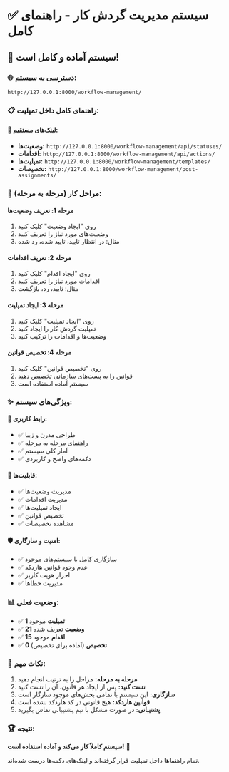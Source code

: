 # ✅ سیستم مدیریت گردش کار - راهنمای کامل

## 🎉 سیستم آماده و کامل است!

### 🌐 دسترسی به سیستم:
```
http://127.0.0.1:8000/workflow-management/
```

### 📋 راهنمای کامل داخل تمپلیت:

#### 🔗 لینک‌های مستقیم:
- **وضعیت‌ها:** `http://127.0.0.1:8000/workflow-management/api/statuses/`
- **اقدامات:** `http://127.0.0.1:8000/workflow-management/api/actions/`
- **تمپلیت‌ها:** `http://127.0.0.1:8000/workflow-management/templates/`
- **تخصیصات:** `http://127.0.0.1:8000/workflow-management/post-assignments/`

### 🚀 مراحل کار (مرحله به مرحله):

#### مرحله 1: تعریف وضعیت‌ها
1. روی "ایجاد وضعیت" کلیک کنید
2. وضعیت‌های مورد نیاز را تعریف کنید
3. مثال: در انتظار تایید، تایید شده، رد شده

#### مرحله 2: تعریف اقدامات
1. روی "ایجاد اقدام" کلیک کنید
2. اقدامات مورد نیاز را تعریف کنید
3. مثال: تایید، رد، بازگشت

#### مرحله 3: ایجاد تمپلیت
1. روی "ایجاد تمپلیت" کلیک کنید
2. تمپلیت گردش کار را ایجاد کنید
3. وضعیت‌ها و اقدامات را ترکیب کنید

#### مرحله 4: تخصیص قوانین
1. روی "تخصیص قوانین" کلیک کنید
2. قوانین را به پست‌های سازمانی تخصیص دهید
3. سیستم آماده استفاده است

### ✨ ویژگی‌های سیستم:

#### 🎨 رابط کاربری:
- ✅ طراحی مدرن و زیبا
- ✅ راهنمای مرحله به مرحله
- ✅ آمار کلی سیستم
- ✅ دکمه‌های واضح و کاربردی

#### 🔧 قابلیت‌ها:
- ✅ مدیریت وضعیت‌ها
- ✅ مدیریت اقدامات
- ✅ ایجاد تمپلیت‌ها
- ✅ تخصیص قوانین
- ✅ مشاهده تخصیصات

#### 🛡️ امنیت و سازگاری:
- ✅ سازگاری کامل با سیستم‌های موجود
- ✅ عدم وجود قوانین هاردکد
- ✅ احراز هویت کاربر
- ✅ مدیریت خطاها

### 📊 وضعیت فعلی:
- ✅ **1 تمپلیت** موجود
- ✅ **21 وضعیت** تعریف شده
- ✅ **15 اقدام** موجود
- ✅ **0 تخصیص** (آماده برای تخصیص)

### 🎯 نکات مهم:
1. **مرحله به مرحله:** مراحل را به ترتیب انجام دهید
2. **تست کنید:** پس از ایجاد هر قانون، آن را تست کنید
3. **سازگاری:** این سیستم با تمامی بخش‌های موجود سازگار است
4. **قوانین هاردکد:** هیچ قانونی در کد هاردکد نشده است
5. **پشتیبانی:** در صورت مشکل با تیم پشتیبانی تماس بگیرید

### 🏆 نتیجه:
**سیستم کاملاً کار می‌کند و آماده استفاده است!** 🎉

تمام راهنماها داخل تمپلیت قرار گرفته‌اند و لینک‌های دکمه‌ها درست شده‌اند.
